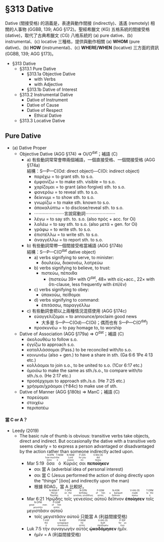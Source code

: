# §313 Dative

Dative (間接受格) 的涵義是，表達與動作間接 (indirectly)、遙遙 (remotely) 相關的人事物 (GGBB, 139; AGG §172)。聖經希臘文 (KG) 五格系統的間接受格 (dative)，取代了古典希臘文 (CG) 八格系統的 (a) pure dative、(b) instrumental、(c) locative 三種格，提供與動作相關 (a) **WHOM** (pure dative)、(b) **HOW** (instrumental)、(c) **WHERE/WHEN** (locative) 三方面的資訊 (GGBB, 139; AGG §173)。

- §313 Dative
	- §313.1 Pure Dative
		- §313.1a Objective Dative
			- with Verbs
			- with Adjective
		- §313.1b Dative of Interest
	- §313.2 Instrumental Dative
		- Dative of Instrument 
		- Dative of Cause
		- Dative of Respect
			- Ethical Dative
	- §313.3 Locative Dative

## Pure Dative


- (a) Dative Proper
	- Objective Dative (AGG §174) ⇒ Oi/O<sup>dat</sup>；補語 (C)
		- a) 有些動詞常常會帶兩個補語，一個直接受格、一個間接受格 (AGG §174a) </br> 結構：S—P—C(Od: direct object)—C(Oi: indirect object)
			- παρέχω = to grant sth. to s.o.
			- ἐμφανίζω = to make sth. visible = to s.o.
			- χαρίζομαι = to grant (also forgive) sth. to s.o.	
			- φανερόω = to reveal sth. to s.o.
			- δείκνυμι = to show sth. to s.o.
			- γνωρίζω = to make sth. known to s.o.
			- ἀποκαλύπτω = to disclose/reveal sth. to s.o.
			- ⋯⋯⋯⋯⋯⋯⋯言說寫動詞⋯⋯⋯⋯⋯⋯⋯
			- λέγω = to say sth. to. s.o. (also πρός + acc. for Oi)
			- λαλέω = to say sth. to s.o. (also μετά + gen. for Oi)
			- γράφω = to write sth. to s.o.
			- ἐπιστέλλω = to write sth. to s.o.
			- ἀναγγέλλω = to report sth. to s.o.
		- b) 有些動詞常帶一個間接受格當補語 (AGG §174b) </br> 結構：S—P—C(O<sup>dat</sup> dative object)
			- a) verbs signifying to serve, to minister:
				- δουλεύω, διακονέω, λατρεύω
			- b) verbs signifying to believe,  to trust:
				- πιστεύω, πέποιθα 
					- (πιστεύω 39× with O<sup>dat</sup>, 48× with εἰς+acc., 22× with ὅτι-clause, less frequently with ἐπί/ἐν)
			- c) verbs signifying to obey:
				- ὑπακούω, πείθομαι
			- d) verbs signifying to command:
				- ἐπιτάσσω, παραγγέλλω
		- c) 有些動詞會把以上兩種情況混搭使用 (AGG §174c)
			- εὐαγγελίζομαι = to announce/proclaim good news
				- 大多是 S—P—C(Od)—C(Oi)；偶而也有  S—P—C(O<sup>dat</sup>)
			- προσκυνέω = to pay homage to, to worship
	- Dative of Association (AGG §179a) ⇒ O<sup>dat</sup>；補語 (C)
		- ἀκολουθέω to follow s.o.
		- ἐγγίζω to approach s.o.
		- καταλλάσσομαι (Pass.) to be reconciled with/to s.o.
		- κοινωνέω (also + gen.) to have a share in sth. (Ga 6:6 1Pe 4:13 etc.)
		- κολλάομαι to join s.o., to be united to s.o. (1Cor 6:17 etc.)
		- ὁμοιόω to make the same as sth./s.o., to compare with/to sth./s.o. (He 2:17 etc.)
		- προσέρχομαι to approach sth./s.o. (He 7:25 etc.)
		- χρήομαι/χράομαι (↑84c) to make use of sth.
	- Dative of Manner (AGG §180b)  ⇒ ManC；補語 (C)
		- πορεύομαι
		- στοιχέω
		- περιπατέω


#### 當 C or A？
- Leedy (2019)
	- The basic rule of thumb is obvious: transitive verbs take objects, direct and indirect. But occasionally the dative with a transitive verb seems clearly = to express a person advantaged or disadvantaged by the action rather than someone indirectly acted upon. 
		- <rt>Mar 5:19</rt>  <RUBY><ruby><ruby>ὅσα<rt>ὅσος</rt></ruby><rt>how much</rt></ruby><rt>K-APN</rt></RUBY> <RUBY><ruby><ruby>ὁ<rt>ὁ</rt></ruby><rt>the</rt></ruby><rt>T-NSM</rt></RUBY> <RUBY><ruby><ruby>Κύριός<rt>κύριος</rt></ruby><rt>Lord</rt></ruby><rt>N-NSM</rt></RUBY> <RUBY><ruby><ruby>σοι<rt>σύ</rt></ruby><rt>for you</rt></ruby><rt>P-2DS</rt></RUBY> <RUBY><ruby><ruby><strong>πεποίηκεν</strong><rt>ποιέω</rt></ruby><rt>did</rt></ruby><rt>V-RAI-3S</rt></RUBY> 
			- σοι 當 A (adverbial idea of personal interest)
			- σοι 當 C (Jesus performed the action of doing directly upon the “things” [ὅσα] and indirectly upon the man)
			- 根據 BDAG，當 A 比較好。
		- <rt>Mar 6:21</rt> <RUBY><ruby><ruby>Ἡρῴδης<rt>Ἡρώδης</rt></ruby><rt>Herod</rt></ruby><rt>N-NSM-P</rt></RUBY> <RUBY><ruby><ruby>τοῖς<rt>ὁ</rt></ruby><rt>on the</rt></ruby><rt>T-DPN</rt></RUBY> <RUBY><ruby><ruby>γενεσίοις<rt>γενέσια, γενέθλιος</rt></ruby><rt>birthday</rt></ruby><rt>N-DPN</rt></RUBY> <RUBY><ruby><ruby>αὐτοῦ<rt>αὐτός</rt></ruby><rt>of him</rt></ruby><rt>P-GSM</rt></RUBY> <RUBY><ruby><ruby>δεῖπνον<rt>δεῖπνον</rt></ruby><rt>a banquet</rt></ruby><rt>N-ASN</rt></RUBY> <RUBY><ruby><ruby><strong>ἐποίησεν</strong><rt>ποιέω</rt></ruby><rt>made</rt></ruby><rt>V-AAI-3S</rt></RUBY> <RUBY><ruby><ruby>τοῖς<rt>ὁ</rt></ruby><rt>to the</rt></ruby><rt>T-DPM</rt></RUBY> <RUBY><ruby><ruby>μεγιστᾶσιν<rt>μεγιστάν</rt></ruby><rt>great men</rt></ruby><rt>N-DPM</rt></RUBY> <RUBY><ruby><ruby>αὐτοῦ<rt>αὐτός</rt></ruby><rt>of him</rt></ruby><rt>P-GSM</rt></RUBY>
			- τοῖς μεγιστᾶσιν αὐτοῦ 只能當 A (利益間接受格)
		- <rt>Luk 7:5</rt> <RUBY><ruby><ruby>τὴν<rt>ὁ</rt></ruby><rt>the</rt></ruby><rt>T-ASF</rt></RUBY> <RUBY><ruby><ruby>συναγωγὴν<rt>συναγωγή</rt></ruby><rt>synagogue</rt></ruby><rt>N-ASF</rt></RUBY> <RUBY><ruby><ruby>αὐτὸς<rt>αὐτός</rt></ruby><rt>he</rt></ruby><rt>P-NSM</rt></RUBY> <RUBY><ruby><ruby><strong>ᾠκοδόμησεν</strong><rt>οἰκοδομέω</rt></ruby><rt>built</rt></ruby><rt>V-AAI-3S</rt></RUBY> <RUBY><ruby><ruby>ἡμῖν.<rt>ἐγώ</rt></ruby><rt>for us</rt></ruby><rt>P-1DP</rt></RUBY> 
			- ἡμῖν = A (利益間接受格)


